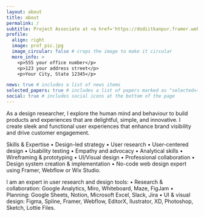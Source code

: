 ```yaml
---
layout: about
title: about
permalink: /
subtitle: Project Associate at <a href='https://dodiitkanpur.framer.website/'>DoD</a>, <a href='https://www.iitk.ac.in/'>IIT Kanpur</a> | <a href='https://www.sih.gov.in/'>SIH</a> Winner '24 | Prev HCI Research at <a href='http://www.sustainability-and-social-innovation.com/'>SSI</a>, <a href='https://www.iitg.ac.in/'>IIT Guwahati</a>, <a href='https://www.idc.iitb.ac.in/'>IDC</a>, <a href='https://www.iitb.ac.in/'>IIT Bombay</a>, | <a href='https://www.postman.com/'>Postman</a> Advocacy | CS major @<a href='https://jaipur.manipal.edu/'></a>
profile:
  align: right
  image: prof_pic.jpg
  image_circular: false # crops the image to make it circular
  more_info: >
    <p>555 your office number</p>
    <p>123 your address street</p>
    <p>Your City, State 12345</p>

news: true # includes a list of news items
selected_papers: true # includes a list of papers marked as "selected={true}"
social: true # includes social icons at the bottom of the page
---
```


As a design researcher, I explore the human mind and behaviour to build products and experiences that are delightful, simple, and innovative. I create sleek and functional user experiences that enhance brand visibility and drive customer engagement.

Skills & Expertise
• Design-led strategy • User research • User-centered design • Usability testing • Empathy and advocacy • Analytical skills • Wireframing & prototyping • UI/Visual design • Professional collaboration • Design system creation & implementation • No-code web
design expert using Framer, Webflow or Wix Studio.

I am an expert in user research and design tools:
• Research & collaboration: Google Analytics, Miro, Whiteboard, Maze, FigJam
• Planning: Google Sheets, Notion, Microsoft Excel, Slack, Jira
• UI & visual design: Figma, Spline, Framer, Webflow, EditorX, Ilustrator, XD, Photoshop, Sketch, Lottie Files.
